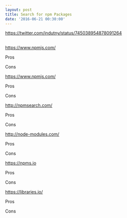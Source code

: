 ```yaml
---
layout: post
title: Search for npm Packages
date: '2016-06-21 00:30:00'
---
```


https://twitter.com/indutny/status/745038954878091264

##

https://www.npmjs.com/

Pros

Cons

https://www.npmjs.com/

Pros

Cons

http://npmsearch.com/

Pros

Cons


http://node-modules.com/

Pros

Cons

https://npms.io

Pros

Cons

https://libraries.io/

Pros

Cons
